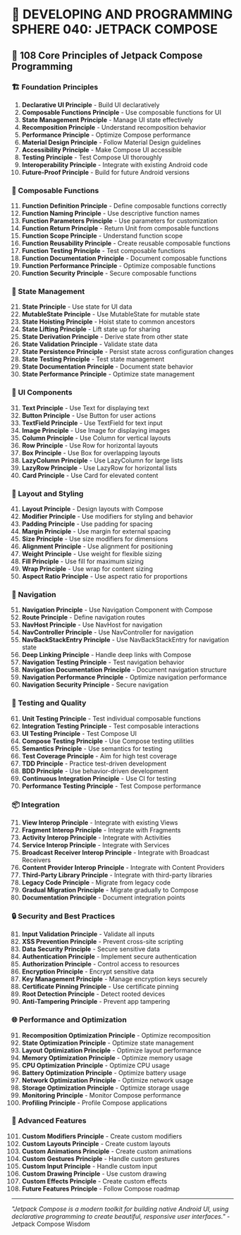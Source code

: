 # 🌟 DEVELOPING AND PROGRAMMING SPHERE 040: JETPACK COMPOSE

## 🎨 108 Core Principles of Jetpack Compose Programming

### 🏗️ Foundation Principles

1. **Declarative UI Principle** - Build UI declaratively
2. **Composable Functions Principle** - Use composable functions for UI
3. **State Management Principle** - Manage UI state effectively
4. **Recomposition Principle** - Understand recomposition behavior
5. **Performance Principle** - Optimize Compose performance
6. **Material Design Principle** - Follow Material Design guidelines
7. **Accessibility Principle** - Make Compose UI accessible
8. **Testing Principle** - Test Compose UI thoroughly
9. **Interoperability Principle** - Integrate with existing Android code
10. **Future-Proof Principle** - Build for future Android versions

### 🎯 Composable Functions

11. **Function Definition Principle** - Define composable functions correctly
12. **Function Naming Principle** - Use descriptive function names
13. **Function Parameters Principle** - Use parameters for customization
14. **Function Return Principle** - Return Unit from composable functions
15. **Function Scope Principle** - Understand function scope
16. **Function Reusability Principle** - Create reusable composable functions
17. **Function Testing Principle** - Test composable functions
18. **Function Documentation Principle** - Document composable functions
19. **Function Performance Principle** - Optimize composable functions
20. **Function Security Principle** - Secure composable functions

### 🧮 State Management

21. **State Principle** - Use state for UI data
22. **MutableState Principle** - Use MutableState for mutable state
23. **State Hoisting Principle** - Hoist state to common ancestors
24. **State Lifting Principle** - Lift state up for sharing
25. **State Derivation Principle** - Derive state from other state
26. **State Validation Principle** - Validate state data
27. **State Persistence Principle** - Persist state across configuration changes
28. **State Testing Principle** - Test state management
29. **State Documentation Principle** - Document state behavior
30. **State Performance Principle** - Optimize state management

### 🎨 UI Components

31. **Text Principle** - Use Text for displaying text
32. **Button Principle** - Use Button for user actions
33. **TextField Principle** - Use TextField for text input
34. **Image Principle** - Use Image for displaying images
35. **Column Principle** - Use Column for vertical layouts
36. **Row Principle** - Use Row for horizontal layouts
37. **Box Principle** - Use Box for overlapping layouts
38. **LazyColumn Principle** - Use LazyColumn for large lists
39. **LazyRow Principle** - Use LazyRow for horizontal lists
40. **Card Principle** - Use Card for elevated content

### 🔧 Layout and Styling

41. **Layout Principle** - Design layouts with Compose
42. **Modifier Principle** - Use modifiers for styling and behavior
43. **Padding Principle** - Use padding for spacing
44. **Margin Principle** - Use margin for external spacing
45. **Size Principle** - Use size modifiers for dimensions
46. **Alignment Principle** - Use alignment for positioning
47. **Weight Principle** - Use weight for flexible sizing
48. **Fill Principle** - Use fill for maximum sizing
49. **Wrap Principle** - Use wrap for content sizing
50. **Aspect Ratio Principle** - Use aspect ratio for proportions

### 🚀 Navigation

51. **Navigation Principle** - Use Navigation Component with Compose
52. **Route Principle** - Define navigation routes
53. **NavHost Principle** - Use NavHost for navigation
54. **NavController Principle** - Use NavController for navigation
55. **NavBackStackEntry Principle** - Use NavBackStackEntry for navigation state
56. **Deep Linking Principle** - Handle deep links with Compose
57. **Navigation Testing Principle** - Test navigation behavior
58. **Navigation Documentation Principle** - Document navigation structure
59. **Navigation Performance Principle** - Optimize navigation performance
60. **Navigation Security Principle** - Secure navigation

### 🧪 Testing and Quality

61. **Unit Testing Principle** - Test individual composable functions
62. **Integration Testing Principle** - Test composable interactions
63. **UI Testing Principle** - Test Compose UI
64. **Compose Testing Principle** - Use Compose testing utilities
65. **Semantics Principle** - Use semantics for testing
66. **Test Coverage Principle** - Aim for high test coverage
67. **TDD Principle** - Practice test-driven development
68. **BDD Principle** - Use behavior-driven development
69. **Continuous Integration Principle** - Use CI for testing
70. **Performance Testing Principle** - Test Compose performance

### 📦 Integration

71. **View Interop Principle** - Integrate with existing Views
72. **Fragment Interop Principle** - Integrate with Fragments
73. **Activity Interop Principle** - Integrate with Activities
74. **Service Interop Principle** - Integrate with Services
75. **Broadcast Receiver Interop Principle** - Integrate with Broadcast Receivers
76. **Content Provider Interop Principle** - Integrate with Content Providers
77. **Third-Party Library Principle** - Integrate with third-party libraries
78. **Legacy Code Principle** - Migrate from legacy code
79. **Gradual Migration Principle** - Migrate gradually to Compose
80. **Documentation Principle** - Document integration points

### 🔒 Security and Best Practices

81. **Input Validation Principle** - Validate all inputs
82. **XSS Prevention Principle** - Prevent cross-site scripting
83. **Data Security Principle** - Secure sensitive data
84. **Authentication Principle** - Implement secure authentication
85. **Authorization Principle** - Control access to resources
86. **Encryption Principle** - Encrypt sensitive data
87. **Key Management Principle** - Manage encryption keys securely
88. **Certificate Pinning Principle** - Use certificate pinning
89. **Root Detection Principle** - Detect rooted devices
90. **Anti-Tampering Principle** - Prevent app tampering

### 🌐 Performance and Optimization

91. **Recomposition Optimization Principle** - Optimize recomposition
92. **State Optimization Principle** - Optimize state management
93. **Layout Optimization Principle** - Optimize layout performance
94. **Memory Optimization Principle** - Optimize memory usage
95. **CPU Optimization Principle** - Optimize CPU usage
96. **Battery Optimization Principle** - Optimize battery usage
97. **Network Optimization Principle** - Optimize network usage
98. **Storage Optimization Principle** - Optimize storage usage
99. **Monitoring Principle** - Monitor Compose performance
100. **Profiling Principle** - Profile Compose applications

### 🚀 Advanced Features

101. **Custom Modifiers Principle** - Create custom modifiers
102. **Custom Layouts Principle** - Create custom layouts
103. **Custom Animations Principle** - Create custom animations
104. **Custom Gestures Principle** - Handle custom gestures
105. **Custom Input Principle** - Handle custom input
106. **Custom Drawing Principle** - Use custom drawing
107. **Custom Effects Principle** - Create custom effects
108. **Future Features Principle** - Follow Compose roadmap

---

*"Jetpack Compose is a modern toolkit for building native Android UI, using declarative programming to create beautiful, responsive user interfaces."* - Jetpack Compose Wisdom
